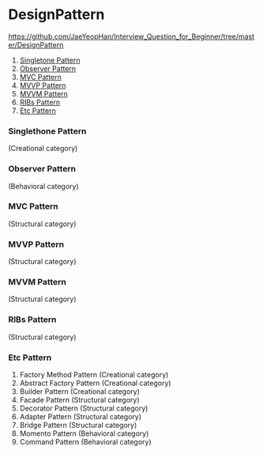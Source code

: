 # DesignPattern

  https://github.com/JaeYeopHan/Interview_Question_for_Beginner/tree/master/DesignPattern

1. [Singletone Pattern]()
2. [Observer Pattern]()
3. [MVC Pattern]()
4. [MVVP Pattern]()
5. [MVVM Pattern]()
6. [RIBs Pattern]()
7. [Etc Pattern]()



### Singlethone Pattern

 (Creational category)





### Observer Pattern

(Behavioral category)





### MVC Pattern

(Structural category)





### MVVP Pattern

(Structural category)





### MVVM Pattern

(Structural category)





### RIBs Pattern

(Structural category)





### Etc Pattern

1. Factory Method Pattern (Creational category)
2. Abstract Factory Pattern (Creational category)
3. Builder Pattern (Creational category)
4. Facade Pattern (Structural category)
5. Decorator Pattern (Structural category)
6. Adapter Pattern (Structural category)
7. Bridge Pattern (Structural category)
8. Momento Pattern (Behavioral category)
9. Command Pattern (Behavioral category)